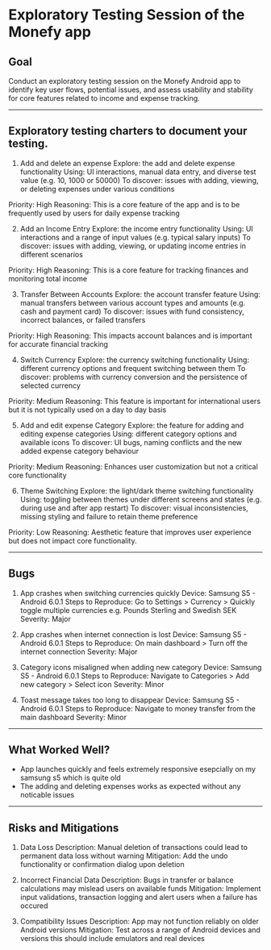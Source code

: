 # Exploratory Testing Session of the Monefy app

## Goal

Conduct an exploratory testing session on the Monefy Android app to identify key user flows, potential issues, and assess usability and stability for core features related to income and expense tracking.

---

## Exploratory testing charters to document your testing.

1. Add and delete an expense
Explore: the add and delete expense functionality
Using: UI interactions, manual data entry, and diverse test value (e.g. 10, 1000 or 50000)
To discover: issues with adding, viewing, or deleting expenses under various conditions

Priority: High
Reasoning: This is a core feature of the app and is to be frequently used by users for daily expense tracking

2. Add an Income Entry
Explore: the income entry functionality
Using: UI interactions and a range of input values (e.g. typical salary inputs)
To discover: issues with adding, viewing, or updating income entries in different scenarios

Priority: High
Reasoning: This is a core feature for tracking finances and monitoring total income

3. Transfer Between Accounts
Explore: the account transfer feature
Using: manual transfers between various account types and amounts (e.g. cash and payment card)
To discover: issues with fund consistency, incorrect balances, or failed transfers

Priority: High
Reasoning: This impacts account balances and is important for accurate financial tracking

4. Switch Currency
Explore: the currency switching functionality
Using: different currency options and frequent switching between them
To discover: problems with currency conversion and the persistence of selected currency

Priority: Medium
Reasoning: This feature is important for international users but it is not typically used on a day to day basis

5. Add and edit expense Category
Explore: the feature for adding and editing expense categories
Using: different category options and available icons 
To discover: UI bugs, naming conflicts and the new added expense category behaviour

Priority: Medium
Reasoning: Enhances user customization but not a critical core functionality

6. Theme Switching
Explore: the light/dark theme switching functionality
Using: toggling between themes under different screens and states (e.g. during use and after app restart)
To discover: visual inconsistencies, missing styling and failure to retain theme preference

Priority: Low
Reasoning: Aesthetic feature that improves user experience but does not impact core functionality.

---

## Bugs

1. App crashes when switching currencies quickly
Device: Samsung S5 - Android 6.0.1
Steps to Reproduce: Go to Settings > Currency > Quickly toggle multiple currencies e.g. Pounds Sterling and Swedish SEK
Severity: Major

2. App crashes when internet connection is lost
Device: Samsung S5 - Android 6.0.1
Steps to Reproduce: On main dashboard > Turn off the internet connection
Severity: Major

3. Category icons misaligned when adding new category
Device: Samsung S5 - Android 6.0.1
Steps to Reproduce: Navigate to Categories > Add new category > Select icon
Severity: Minor 

4. Toast message takes too long to disappear
Device: Samsung S5 - Android 6.0.1
Steps to Reproduce: Navigate to money transfer from the main dashboard
Severity: Minor 

---

## What Worked Well?

- App launches quickly and feels extremely responsive esepcially on my samsung s5 which is quite old
- The adding and deleting expenses works as expected without any noticable issues

---

## Risks and Mitigations

1. Data Loss
Description: Manual deletion of transactions could lead to permanent data loss without warning
Mitigation: Add the undo functionality or confirmation dialog upon deletion

2. Incorrect Financial Data
Description: Bugs in transfer or balance calculations may mislead users on available funds
Mitigation: Implement input validations, transaction logging and alert users when a failure has occured

3. Compatibility Issues
Description: App may not function reliably on older Android versions
Mitigation: Test across a range of Android devices and versions this should include  emulators and real devices